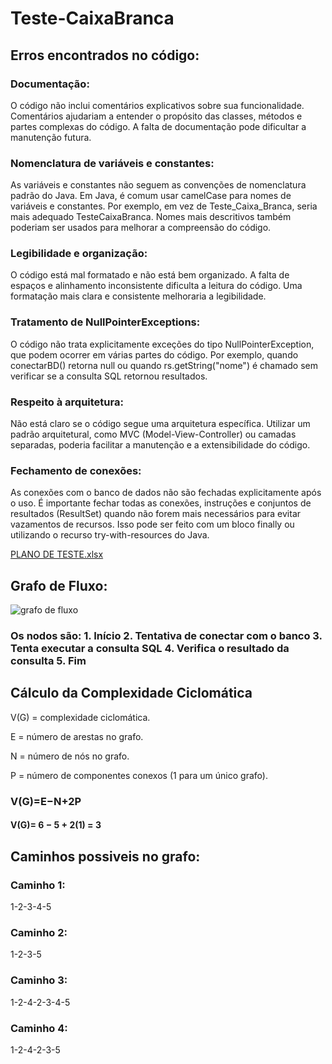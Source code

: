 # Teste-CaixaBranca

<h2>Erros encontrados no código:</h2>
<h3> Documentação:</h3>
<p>O código não inclui comentários explicativos sobre sua funcionalidade. Comentários ajudariam a entender o propósito das classes, métodos e partes complexas do código. A falta de documentação pode dificultar a manutenção futura.</p>
<h3>Nomenclatura de variáveis e constantes:</h3>
<p>As variáveis e constantes não seguem as convenções de nomenclatura padrão do Java. Em Java, é comum usar camelCase para nomes de variáveis e constantes. Por exemplo, em vez de Teste_Caixa_Branca, seria mais adequado TesteCaixaBranca. Nomes mais descritivos também poderiam ser usados para melhorar a compreensão do código.</p>
<h3>Legibilidade e organização:</h3>
<p>O código está mal formatado e não está bem organizado. A falta de espaços e alinhamento inconsistente dificulta a leitura do código. Uma formatação mais clara e consistente melhoraria a legibilidade.</p>
<h3>Tratamento de NullPointerExceptions:</h3>
<p>O código não trata explicitamente exceções do tipo NullPointerException, que podem ocorrer em várias partes do código. Por exemplo, quando conectarBD() retorna null ou quando rs.getString("nome") é chamado sem verificar se a consulta SQL retornou resultados.</p>
<h3>Respeito à arquitetura:</h3>
<p>Não está claro se o código segue uma arquitetura específica. Utilizar um padrão arquitetural, como MVC (Model-View-Controller) ou camadas separadas, poderia facilitar a manutenção e a extensibilidade do código.</p>
<h3>Fechamento de conexões:</h3>
<p>As conexões com o banco de dados não são fechadas explicitamente após o uso. É importante fechar todas as conexões, instruções e conjuntos de resultados (ResultSet) quando não forem mais necessários para evitar vazamentos de recursos. Isso pode ser feito com um bloco finally ou utilizando o recurso try-with-resources do Java.</p>

[PLANO DE TESTE.xlsx](https://github.com/Testorugo/Teste-CaixaBranca/files/15080986/PLANO.DE.TESTE.xlsx)

<h2>Grafo de Fluxo:</h2>

![grafo de fluxo](https://github.com/Testorugo/Teste-CaixaBranca/assets/114782204/b08fd0da-a8d2-4e6d-be74-f94616cd0661)

<h3>Os nodos são:
1. Início
2. Tentativa de conectar com o banco
3. Tenta executar a consulta SQL
4. Verifica o resultado da consulta
5. Fim</h3>

<h2>Cálculo da Complexidade Ciclomática</h2>

<p>V(G) = complexidade ciclomática.</p>
<p>E = número de arestas no grafo.</p>
<p>N = número de nós no grafo.</p>
<p>P = número de componentes conexos (1 para um único grafo).</p>

<h3>V(G)=E−N+2P</h3>
<h4>V(G)= 6 − 5 + 2(1) = 3</h4>

<h2>Caminhos possiveis no grafo:</h2>

<h3>Caminho 1:</h3>
<p>1-2-3-4-5</p>
<h3>Caminho 2:</h3>
<p>1-2-3-5</p>
<h3>Caminho 3:</h3>
<p>1-2-4-2-3-4-5</p>
<h3>Caminho 4:</h3>
<p>1-2-4-2-3-5</p>
